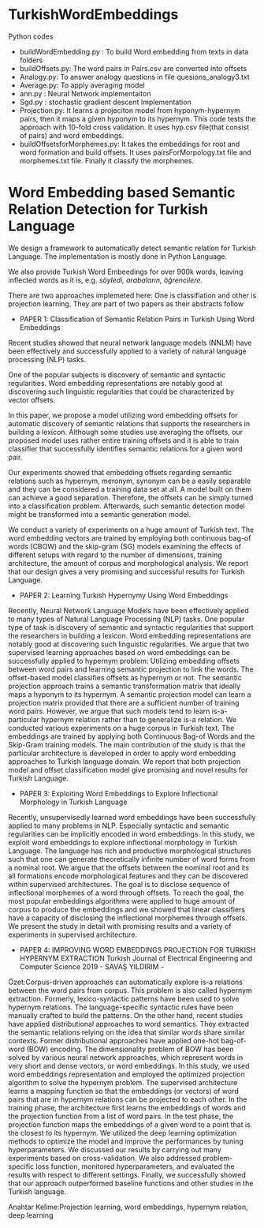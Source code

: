 # TurkishWordEmbeddings


Python codes
- buildWordEmbedding.py : To build Word embedding from texts in data folders
- buildOffsets.py:  The word pairs in Pairs.csv are converted into offsets
- Analogy.py: To answer analogy questions in file quesions_analogy3.txt
- Average.py: To apply averaging model
- ann.py : Neural Network implementaiton 
- Sgd.py :  stochastic gradient descent Implementation 
- Projection.py: It learns a projeciton model from hyponym-hypernym pairs, then it maps a given hyponym to its hypernym. This code tests the approach with 10-fold cross validation. It uses hyp.csv file(that consist of pairs) and word embeddings. 
- buildOffsetsforMorphemes.py: It takes the embeddings for root and word formation and build offsets. It uses pairsForMorpology.txt file and morphemes.txt file. Finally it classify the morphemes. 



# Word Embedding based Semantic Relation Detection for Turkish Language

We design a framework to automatically detect semantic relation for Turkish Language. The implementation is mostly done in Python Language. 

We also provide Turkish Word Embeedings for over 900k words, leaving inflected words as it is, e.g. *söyledi, arabaların, öğrencilere.*


There are two approaches implemeted here: One is classifiation and other is projection learning. They are part of two papers  as their abstracts follow


* PAPER 1: Classification of Semantic Relation Pairs in Turkish Using Word Embeddings

Recent studies showed that neural network language models (NNLM) have been effectively and successfully applied to a variety of natural language processing (NLP) tasks.

One of the popular subjects is discovery of semantic and syntactic regularities. Word embedding representations are notably good at discovering such linguistic regularities that could be characterized by vector offsets.


In this paper, we propose a model utilizing word embedding offsets for automatic discovery of semantic relations that supports the researchers in building a lexicon. Although some studies use averaging the offsets, our proposed model uses rather entire training offsets and it is able to train classifier that successfully identifies semantic relations for a given word pair.

Our experiments showed that embedding offsets regarding semantic relations such as hypernym, meronym, synonym can be a easily separable and they can be considered a training data set at all. A model built on them can achieve a good separation. Therefore, the offsets can be simply turned into a classification problem. Afterwards, such semantic detection model might be transformed into a semantic generation model.


We conduct a variety of experiments on a huge amount of Turkish text. The word embedding vectors are trained 
by employing both continuous bag-of words (CBOW) and the skip-gram (SG) models  examining the effects of different setups with regard to the number of dimensions, training architecture, the amount of corpus and morphological analysis. We report that our design gives a very promising and successful results for Turkish Language.


* PAPER 2: Learning Turkish Hypernymy Using Word Embeddings

Recently, Neural Network Language Models have been effectively applied to many types of Natural Language Processing (NLP) tasks. One popular type of task is discovery of semantic and syntactic regularities that support the researchers in building a lexicon. Word embedding representations are notably good at discovering such linguistic regularities. We argue that two supervised learning approaches based on word embeddings can be successfully applied to hypernym problem: Utilizing embedding offsets between word pairs and learning semantic projection to link the words. The offset-based model classifies offsets as hypernym or not. The semantic projection approach trains a semantic transformation matrix that ideally maps a hyponym to its hypernym. A semantic projection model can learn a projection matrix provided that there are a sufficient number of training word pairs. However, we argue that such models tend to learn is-a-particular hypernym relation rather than to generalize is-a relation. We conducted various experiments on a huge corpus in Turkish text. The embeddings are trained by applying both Continuous Bag-of Words and the Skip-Gram training models. The main contribution of the study is that the particular architecture is developed in order to apply word embedding approaches to Turkish language domain. We report that both projection model and offset classification model give promising and novel results for Turkish Language. 

* PAPER 3: Exploiting Word Embeddings to Explore Inflectional Morphology in Turkish Language

Recently, unsupervisedly learned word embeddings have been successfully applied to many problems in NLP. Especially syntactic and semantic regularities can be implicitly encoded in word embeddings. In this study, we exploit word embeddings to explore inflectional morphology in Turkish Language. The language has rich and productive morphological structures such that one can generate theoretically infinite number of word forms from a nominal root. We argue that the offsets between the nominal root and its all formations encode morphological features and they can be discovered within supervised architectures. The goal is to disclose sequence of inflectional morphemes of a word through offsets. To reach the goal, the most popular embeddings algorithms were applied to huge amount of corpus to produce the embeddings and we showed that linear classifiers have a capacity of disclosing the inflectional morphemes through offsets. We present the study in detail with promising results and a variety of experiments in supervised architecture.

* PAPER 4: IMPROVING WORD EMBEDDINGS PROJECTION FOR TURKISH HYPERNYM EXTRACTION
Turkish Journal of Electrical Engineering and Computer Science
2019 - SAVAŞ YILDIRIM -

Özet:Corpus-driven approaches can automatically explore is-a relations between the word pairs from corpus. This problem is also called hypernym extraction. Formerly, lexico-syntactic patterns have been used to solve hypernym relations. The language-specific syntactic rules have been manually crafted to build the patterns. On the other hand, recent studies have applied distributional approaches to word semantics. They extracted the semantic relations relying on the idea that similar words share similar contexts. Former distributional approaches have applied one-hot bag-of-word (BOW) encoding. The dimensionality problem of BOW has been solved by various neural network approaches, which represent words in very short and dense vectors, or word embeddings. In this study, we used word embeddings representation and employed the optimized projection algorithm to solve the hypernym problem. The supervised architecture learns a mapping function so that the embeddings (or vectors) of word pairs that are in hypernym relations can be projected to each other. In the training phase, the architecture first learns the embeddings of words and the projection function from a list of word pairs. In the test phase, the projection function maps the embeddings of a given word to a point that is the closest to its hypernym. We utilized the deep learning optimization methods to optimize the model and improve the performances by tuning hyperparameters. We discussed our results by carrying out many experiments based on cross-validation. We also addressed problem-specific loss function, monitored hyperparameters, and evaluated the results with respect to different settings. Finally, we successfully showed that our approach outperformed baseline functions and other studies in the Turkish language.

Anahtar Kelime:Projection learning, word embeddings, hypernym relation, deep learning






